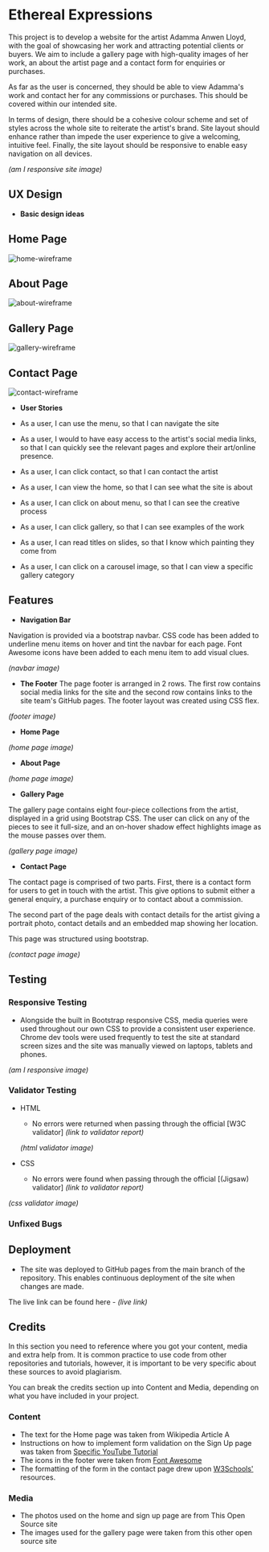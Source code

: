 # Ethereal Expressions

This project is to develop a website for the artist Adamma Anwen Lloyd, with the goal of showcasing her work and attracting potential clients or buyers. We aim to include a gallery page with high-quality images of her work, an about the artist page and a contact form for enquiries or purchases. 

As far as the user is concerned, they should be able to view Adamma's work and contact her for any commissions or purchases. This should be covered within our intended site.

In terms of design, there should be a cohesive colour scheme and set of styles across the whole site to reiterate the artist's brand. Site layout should enhance rather than impede the user experience to give a welcoming, intuitive feel. Finally, the site layout should be responsive to enable easy navigation on all devices.


_(am I responsive site image)_

## UX Design

- **Basic design ideas**

## Home Page
![home-wireframe](https://github.com/mbriscoe/Ethereal-Expressions/assets/86828720/7a577631-48c3-41e1-b3ff-28ff473ac2f0)

## About Page
![about-wireframe](https://github.com/mbriscoe/Ethereal-Expressions/assets/86828720/9f05638c-6ff9-413c-ac5d-20b5dd70235c)

## Gallery Page
![gallery-wireframe](https://github.com/mbriscoe/Ethereal-Expressions/assets/86828720/126c0d7b-b504-4ca0-8e4d-d149d52c4b13)

## Contact Page
![contact-wireframe](https://github.com/mbriscoe/Ethereal-Expressions/assets/86828720/43c32720-3191-4bc7-b94b-56b3765a1351)

- **User Stories**

- As a user, I can use the menu, so that I can navigate the site
- As a user, I would to have easy access to the artist's social media links, so that I can quickly see the relevant pages and explore their art/online presence.
- As a user, I can click contact, so that I can contact the artist
- As a user, I can view the home, so that I can see what the site is about
- As a user, I can click on about menu, so that I can see the creative process
- As a user, I can click gallery, so that I can see examples of the work
- As a user, I can read titles on slides, so that I know which painting they come from
- As a user, I can click on a carousel image, so that I can view a specific gallery category


## Features



- **Navigation Bar**

Navigation is provided via a bootstrap navbar. CSS code has been added to underline menu items on hover and tint the navbar for each page. Font Awesome icons have been added to each menu item to add visual clues.


_(navbar image)_

- **The Footer**
The page footer is arranged in 2 rows. The first row contains social media links for the site and the second row contains links to the site team's GitHub pages.
The footer layout was created using CSS flex.  



_(footer image)_

- **Home Page**




_(home page image)_

- **About Page**




_(home page image)_

- **Gallery Page**

The gallery page contains eight four-piece collections from the artist, displayed in a grid using Bootstrap CSS. The user can click on any of the pieces to see it full-size, and an on-hover shadow effect highlights image as the mouse passes over them.


_(gallery page image)_

- **Contact Page**

The contact page is comprised of two parts. First, there is a contact form for users to get in touch with the artist. This give options to submit either a general enquiry, a purchase enquiry or to contact about a commission. 

The second part of the page deals with contact details for the artist giving a portrait photo, contact details and an embedded map showing her location.

This page was structured using bootstrap.



_(contact page image)_

## Testing



### Responsive Testing

- Alongside the built in Bootstrap responsive CSS, media queries were used throughout our own CSS to provide a consistent user experience. Chrome dev tools were used frequently to test the site at standard screen sizes and the site was manually viewed on laptops, tablets and phones.


_(am I responsive image)_

### Validator Testing

- HTML

  - No errors were returned when passing through the official [W3C validator] _(link to validator report)_

  _(html validator image)_

- CSS
  - No errors were found when passing through the official [(Jigsaw) validator] _(link to validator report)_

_(css validator image)_

### Unfixed Bugs



## Deployment

- The site was deployed to GitHub pages from the main branch of the repository. This enables continuous deployment of the site when changes are made.

The live link can be found here - _(live link)_

## Credits

In this section you need to reference where you got your content, media and extra help from. It is common practice to use code from other repositories and tutorials, however, it is important to be very specific about these sources to avoid plagiarism.

You can break the credits section up into Content and Media, depending on what you have included in your project.

### Content

- The text for the Home page was taken from Wikipedia Article A
- Instructions on how to implement form validation on the Sign Up page was taken from [Specific YouTube Tutorial](https://www.youtube.com/)
- The icons in the footer were taken from [Font Awesome](https://fontawesome.com/)
- The formatting of the form in the contact page drew upon [W3Schools'](https://www.w3schools.com/bootstrap/bootstrap_forms.asp) resources.

### Media

- The photos used on the home and sign up page are from This Open Source site
- The images used for the gallery page were taken from this other open source site
